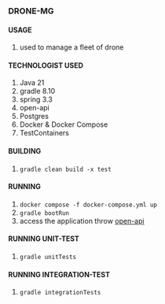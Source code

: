 ### DRONE-MG
#### USAGE
1. used to manage a fleet of drone
#### TECHNOLOGIST USED
1. Java 21
2. gradle 8.10
3. spring 3.3
4. open-api
5. Postgres 
6. Docker & Docker Compose
7. TestContainers

#### BUILDING
1. `gradle clean build -x test`

#### RUNNING
1. `docker compose -f docker-compose.yml up`
2. `gradle bootRun`
3. access the application throw  [open-api](http://localhost:8080/swagger-ui/index.html)

#### RUNNING UNIT-TEST
1. `gradle unitTests`

#### RUNNING INTEGRATION-TEST
1. `gradle integrationTests`